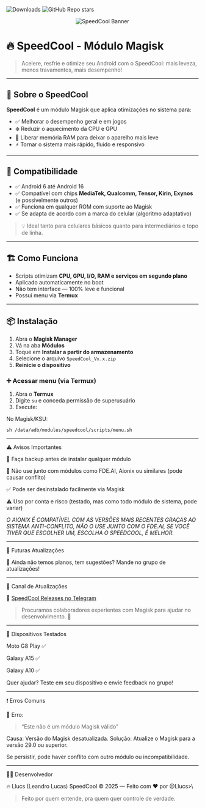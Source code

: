 ![Downloads](https://img.shields.io/github/downloads/Llucs/SpeedCool-Magisk-Module/total) ![GitHub Repo stars](https://img.shields.io/github/stars/Llucs/SpeedCool-Magisk-Module?style=social)


<p align="center">
  <img src="https://raw.githubusercontent.com/Llucs/SpeedCool-Modulo-Magisk/main/banner.png" alt="SpeedCool Banner" />
</p>

# 🔥 SpeedCool - Módulo Magisk

> Acelere, resfrie e otimize seu Android com o SpeedCool: mais leveza, menos travamentos, mais desempenho!

---

## 🚀 Sobre o SpeedCool

**SpeedCool** é um módulo Magisk que aplica otimizações no sistema para:

- ✅ Melhorar o desempenho geral e em jogos
- ❄️ Reduzir o aquecimento da CPU e GPU
- 🧠 Liberar memória RAM para deixar o aparelho mais leve
- ⚡ Tornar o sistema mais rápido, fluido e responsivo

---

## 📱 Compatibilidade

- ✅ Android 6 até Android 16
- ✅ Compatível com chips **MediaTek, Qualcomm, Tensor, Kirin, Exynos** (e possivelmente outros)
- ✅ Funciona em qualquer ROM com suporte ao Magisk
- ✅ Se adapta de acordo com a marca do celular (algoritmo adaptativo)

> 💡 Ideal tanto para celulares básicos quanto para intermediários e topo de linha.

---

## 🏗️ Como Funciona

- Scripts otimizam **CPU, GPU, I/O, RAM e serviços em segundo plano**
- Aplicado automaticamente no boot
- Não tem interface — 100% leve e funcional
- Possui menu via **Termux**

---

## 📦 Instalação

1. Abra o **Magisk Manager**
2. Vá na aba **Módulos**
3. Toque em **Instalar a partir do armazenamento**
4. Selecione o arquivo `SpeedCool_Vx.x.zip`
5. **Reinicie o dispositivo**

### ➕ Acessar menu (via Termux)

1. Abra o **Termux**
2. Digite `su` e conceda permissão de superusuário
3. Execute:

No Magisk/KSU:

`sh /data/adb/modules/speedcool/scripts/menu.sh`

---

⚠️ Avisos Importantes

💾 Faça backup antes de instalar qualquer módulo

🚫 Não use junto com módulos como FDE.AI, Aionix ou similares (pode causar conflito)

✅ Pode ser desinstalado facilmente via Magisk

⚠️ Uso por conta e risco (testado, mas como todo módulo de sistema, pode variar)

*O AIONIX É COMPATÍVEL COM AS VERSÕES MAIS RECENTES GRAÇAS AO SISTEMA ANTI-CONFLITO, NÃO O USE JUNTO COM O FDE.AI, SE VOCÊ TIVER QUE ESCOLHER UM, ESCOLHA O SPEEDCOOL, É MELHOR.*



---

🔧 Futuras Atualizações


📢 Ainda não temos planos, tem sugestões? Mande no grupo de atualizações!



---

📢 Canal de Atualizações

🔗 [SpeedCool Releases no Telegram](https://t.me/SpeedCool_Releases)

> Procuramos colaboradores experientes com Magisk para ajudar no desenvolvimento. 💪




---

📱 Dispositivos Testados

Moto G8 Play ✅

Galaxy A15 ✅

Galaxy A10 ✅


Quer ajudar? Teste em seu dispositivo e envie feedback no grupo!


---

❗ Erros Comuns

🔸 Erro:

> “Este não é um módulo Magisk válido”



Causa: Versão do Magisk desatualizada.
Solução: Atualize o Magisk para a versão 29.0 ou superior.

Se persistir, pode haver conflito com outro módulo ou incompatibilidade.


---

👨‍💻 Desenvolvedor

🔥 Llucs (Leandro Lucas)
SpeedCool © 2025 — Feito com ❤️ por @Llucs>\

> Feito por quem entende, pra quem quer controle de verdade.